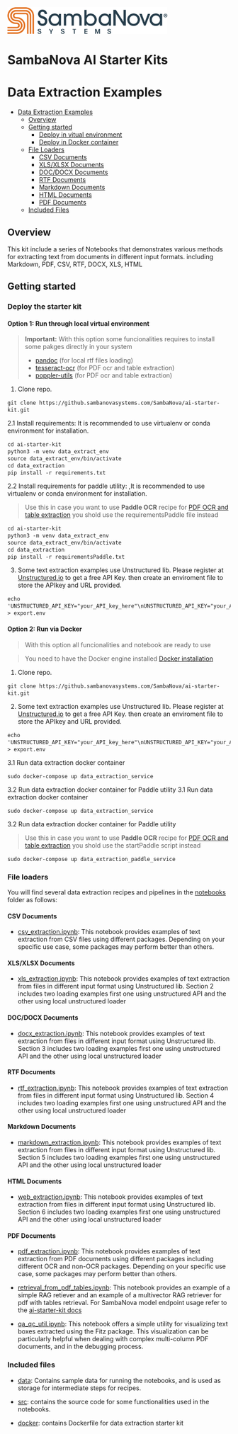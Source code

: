 <a href="https://sambanova.ai/">
<picture>
  <source media="(prefers-color-scheme: dark)" srcset="../images/SambaNova-light-logo-1.png" height="60">
  <img alt="SambaNova logo" src="../images/SambaNova-dark-logo-1.png" height="60">
</picture>
</a>

SambaNova AI Starter Kits
====================

# Data Extraction Examples

- [Data Extraction Examples](#data-extraction-examples)
    - [Overview](#overview)
    - [Getting started](#getting-started)
        - [Deploy in vitual environment](#option-1-run-through-local-virtual-environment)
        - [Deploy in Docker container](#option-2-run-via-docker)
    - [File Loaders](#file-loaders)
        - [CSV Documents](#csv-documents)
        - [XLS/XLSX Documents](#xlsxlsx-documents)
        - [DOC/DOCX Documents](#docdocx-documents)
        - [RTF Documents](#rtf-documents)
        - [Markdown Documents](#markdown-documents)
        - [HTML Documents](#html-documents)
        - [PDF Documents](#pdf-documents)
    - [Included Files](#included-files)

## Overview
This kit include a series of Notebooks that demonstrates various methods for extracting text from documents in different input formats. including Markdown, PDF, CSV, RTF, DOCX, XLS, HTML

## Getting started

### Deploy the starter kit

#### Option 1: Run through local virtual environment

> **Important:** With this option some funcionalities requires to install some pakges directly in your system
>- [pandoc](https://pandoc.org/installing.html) (for local rtf files loading)
>- [tesseract-ocr](https://tesseract-ocr.github.io/tessdoc/Installation.html) (for PDF ocr and table extraction)
>- [poppler-utils](https://pdf2image.readthedocs.io/en/latest/installation.html) (for PDF ocr and table extraction)

1. Clone repo.
```
git clone https://github.sambanovasystems.com/SambaNova/ai-starter-kit.git
```
2.1 Install requirements: It is recommended to use virtualenv or conda environment for installation.
```
cd ai-starter-kit
python3 -m venv data_extract_env
source data_extract_env/bin/activate
cd data_extraction
pip install -r requirements.txt
```
2.2 Install requirements for paddle utility: ,It is recommended to use virtualenv or conda environment for installation.
>Use this in case you want to use **Paddle OCR** recipe for [PDF OCR and table extraction](pdf_extraction_ocr_tables.ipynb) you shold use the requirementsPaddle file instead
```
cd ai-starter-kit
python3 -m venv data_extract_env
source data_extract_env/bin/activate
cd data_extraction
pip install -r requirementsPaddle.txt
```
3. Some text extraction examples use Unstructured lib. Please register at [Unstructured.io](https://unstructured.io/#get-api-key) to get a free API Key. then create an enviroment file to store the APIkey and URL provided.
```
echo 'UNSTRUCTURED_API_KEY="your_API_key_here"\nUNSTRUCTURED_API_KEY="your_API_url_here"' > export.env
```

#### Option 2: Run via Docker
>With this option all funcionalities and notebook are ready to use 

>You need to have the Docker engine installed [Docker installation](https://docs.docker.com/engine/install/)

1. Clone repo.
```
git clone https://github.sambanovasystems.com/SambaNova/ai-starter-kit.git
```
2. Some text extraction examples use Unstructured lib. Please register at [Unstructured.io](https://unstructured.io/#get-api-key) to get a free API Key. then create an enviroment file to store the APIkey and URL provided.
```
echo 'UNSTRUCTURED_API_KEY="your_API_key_here"\nUNSTRUCTURED_API_KEY="your_API_url_here"' > export.env
```
3.1 Run data extraction docker container
```
sudo docker-compose up data_extraction_service 
```
3.2 Run data extraction docker container for Paddle utility
3.1 Run data extraction docker container
```
sudo docker-compose up data_extraction_service 
```
3.2 Run data extraction docker container for Paddle utility
>Use this in case you want to use **Paddle OCR** recipe for [PDF OCR and table extraction](pdf_extraction_ocr_tables.ipynb) you shold use the startPaddle script instead
```
sudo docker-compose up data_extraction_paddle_service  
```


### File loaders 

You will find several data extraction recipes and pipelines in the [notebooks](notebooks) folder as follows:

#### CSV Documents

- [csv_extraction.ipynb](notebooks/csv_extraction.ipynb): This notebook provides examples of text extraction from CSV files using different packages. Depending on your specific use case, some packages may perform better than others.

#### XLS/XLSX Documents

- [xls_extraction.ipynb](notebooks/xls_extraction.ipynb): This notebook provides examples of text extraction from files in different input format using Unstructured lib. Section 2 includes two loading examples first one using unstructured API and the other using local unstructured loader

#### DOC/DOCX Documents

- [docx_extraction.ipynb](notebooks/docx_extraction.ipynb): This notebook provides examples of text extraction from files in different input format using Unstructured lib. Section 3 includes two loading examples first one using unstructured API and the other using local unstructured loader

#### RTF Documents

- [rtf_extraction.ipynb](notebooks/rtf_extraction.ipynb): This notebook provides examples of text extraction from files in different input format using Unstructured lib. Section 4 includes two loading examples first one using unstructured API and the other using local unstructured loader

#### Markdown Documents

- [markdown_extraction.ipynb](notebooks/markdown_extraction.ipynb): This notebook provides examples of text extraction from files in different input format using Unstructured lib. Section 5 includes two loading examples first one using unstructured API and the other using local unstructured loader

#### HTML Documents

- [web_extraction.ipynb](notebooks/web_extraction.ipynb): This notebook provides examples of text extraction from files in different input format using Unstructured lib. Section 6 includes two loading examples first one using unstructured API and the other using local unstructured loader

#### PDF Documents

- [pdf_extraction.ipynb](notebooks/pdf_extraction.ipynb): This notebook provides examples of text extraction from PDF documents using different packages including different OCR and non-OCR packages. Depending on your specific use case, some packages may perform better than others.

- [retrieval_from_pdf_tables.ipynb](notebooks/retrieval_from_pdf_tables.ipynb):  This notebook provides an example of a simple RAG retiever and an example of a multivector RAG retriever for pdf with tables retrieval. For SambaNova model endpoint usage refer to the [ai-starter-kit docs](../README.md) 

- [qa_qc_util.ipynb](notebooks/qa_qc_util.ipynb): This notebook offers a simple utility for visualizing text boxes extracted using the Fitz package. This visualization can be particularly helpful when dealing with complex multi-column PDF documents, and in the debugging process.


### Included files
- [data](data): Contains sample data for running the notebooks, and is used as storage for intermediate steps for recipes.

- [src](src): contains the source code for some functionalities used in the notebooks.

- [docker](docker): contains Dockerfile for data extraction starter kit